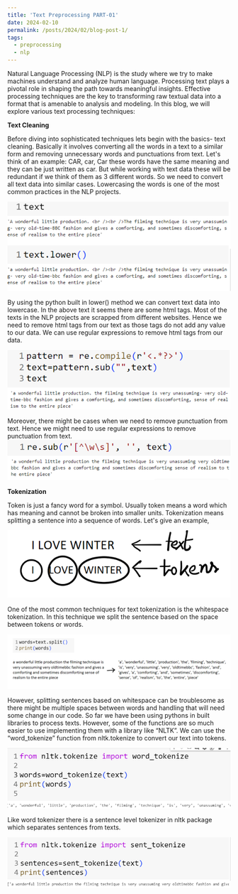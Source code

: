 ```yaml
---
title: 'Text Preprocessing PART-01'
date: 2024-02-10
permalink: /posts/2024/02/blog-post-1/
tags:
  - preprocessing
  - nlp
---
```


Natural Language Processing (NLP) is the study where we try to make machines understand and analyze human language. Processing text plays a pivotal role in shaping the path towards meaningful insights. Effective processing techniques are the key to transforming raw textual data into a format that is amenable to analysis and modeling. In this blog, we will explore various text processing techniques:

**Text Cleaning**

Before diving into sophisticated techniques lets begin with the basics- text cleaning. Basically it involves converting all the words in a text to a similar form and removing unnecessary words and punctuations from text. Let's think of an example: CAR, car, Car these words have the same meaning and they can be just written as car.  But while working with text data these will be redundant if we think of them as 3 different words. So we need to convert all text data into similar cases. Lowercasing the words is one of the most common practices in the NLP projects. 

![image](/images/text1.png)

By using the python built in lower() method we can convert text data into lowercase. In the above text it seems there are some html tags. Most of the texts in the NLP projects are scrapped from different websites. Hence we need to remove html tags from our text as those tags do not add any value to our data. We can use regular expressions to remove html tags from our data. 

![image](/images/text2.png)

Moreover, there might be cases when we need to remove punctuation from text. Hence we might need to use regular expressions to remove punctuation from text. 
![image](/images/text3.png)

**Tokenization**

Token is just a fancy word for a symbol. Usually token means a word which has meaning and cannot be broken into smaller units. Tokenization means splitting a sentence into a sequence of words. Let's give an example,  

![image](/images/custom.png)

One of the most common techniques for text tokenization is the whitespace tokenization. In this technique we split the sentence based on the space between tokens or words. 

![image](/images/wrrr.png)

However, splitting sentences based on whitespace can be troublesome as there might be multiple spaces between words and handling that will need some change in our code. So far we have been using pythons in built libraries to process texts. However, some of the functions are so much easier to use implementing them with a library like “NLTK”. We can use the “word_tokenize” function from nltk.tokenize to convert our text into tokens. 

![image](/images/nltk.png)

Like word tokenizer there is a sentence level tokenizer in nltk package which separates sentences from texts.

![image](/images/nltk2.png)

